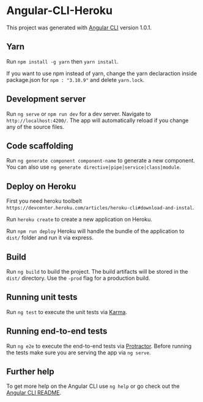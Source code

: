 # Angular-CLI-Heroku

This project was generated with [Angular CLI](https://github.com/angular/angular-cli) version 1.0.1.

## Yarn

Run `npm install -g yarn` then `yarn install`.

If you want to use npm instead of yarn, change the yarn declaraction inside package.json for `npm : "3.10.9"` and delete `yarn.lock`.

## Development server

Run `ng serve` or `npm run dev` for a dev server. Navigate to `http://localhost:4200/`. The app will automatically reload if you change any of the source files.

## Code scaffolding

Run `ng generate component component-name` to generate a new component. You can also use `ng generate directive|pipe|service|class|module`.

## Deploy on Heroku

First you need heroku toolbelt `https://devcenter.heroku.com/articles/heroku-cli#download-and-instal`.

Run `heroku create` to create a new application on Heroku.

Run `npm run deploy` Heroku will handle the bundle of the application to `dist/` folder and run it via express.

## Build

Run `ng build` to build the project. The build artifacts will be stored in the `dist/` directory. Use the `-prod` flag for a production build.

## Running unit tests

Run `ng test` to execute the unit tests via [Karma](https://karma-runner.github.io).

## Running end-to-end tests

Run `ng e2e` to execute the end-to-end tests via [Protractor](http://www.protractortest.org/).
Before running the tests make sure you are serving the app via `ng serve`.

## Further help

To get more help on the Angular CLI use `ng help` or go check out the [Angular CLI README](https://github.com/angular/angular-cli/blob/master/README.md).

